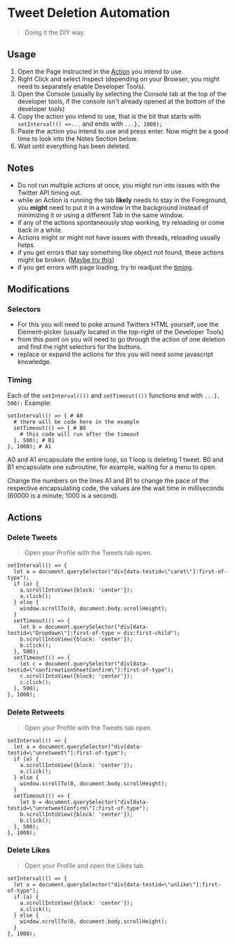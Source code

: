# Tweet Deletion Automation #
> Doing it the DIY way.

## Usage
1. Open the Page instructed in the [Action](#Actions) you intend to use.
2. Right Click and select Inspect (depending on your Browser, you might need to separately enable Developer Tools).
3. Open the Console (usually by selecting the Console tab at the top of the developer tools, if the console isn't already opened at the bottom of the developer tools)
4. Copy the action you intend to use, that is the bit that starts with `setInterval(() =>...` and ends with `...}, 1000);`
5. Paste the action you intend to use and press enter. Now might be a good time to look into the Notes Section below.
6. Wait until everything has been deleted.

## Notes
* Do not run multiple actions at once, you might run into issues with the Twitter API timing out.
* while an Action is running the tab **likely** needs to stay in the Foreground, you **might** need to put it in a window in the background instead of minimizing it or using a different Tab in the same window.
* if any of the actions spontaneously stop working, try reloading or come back in a while.
* Actions might or might not have issues with threads, reloading usually helps.
* if you get errors that say something like object not found, these actions might be broken. ([Maybe try this](#Selectors))
* if you get errors with page loading, try to readjust the [timing](#Timing).

## Modifications
### Selectors
* For this you will need to poke around Twitters HTML yourself, use the Element-picker (usually located in the top-right of the Developer Tools)
* from this point on you will need to go through the action of one deletion and find the right selectors for the buttons.
* replace or expand the actions for this you will need some javascript knowledge.

### Timing
Each of the `setInterval(())` and `setTimeout(())` functions end with `...}, 500);`
Example:
```
setInterval(() => { # A0
  # there will be code here in the example
  setTimeout(() => { # B0
    # this code will run after the timeout
  }, 500); # B1
}, 1000); # A1
```
A0 and A1 encapsulate the entire loop, so 1 loop is deleting 1 tweet.
B0 and B1 encapsulate one subroutine, for example, waiting for a menu to open.

Change the numbers on the lines A1 and B1 to change the pace of the respective encapsulating code, the values are the wait time in milliseconds (60000 is a minute; 1000 is a second).

## Actions
### Delete Tweets
> Open your Profile with the Tweets tab open.
```
setInterval(() => {
  let a = document.querySelector("div[data-testid=\"caret\"]:first-of-type");
  if (a) {
    a.scrollIntoView({block: 'center'});
    a.click();
  } else {
    window.scrollTo(0, document.body.scrollHeight);
  }
  setTimeout(() => {
    let b = document.querySelector("div[data-testid=\"Dropdown\"]:first-of-type > div:first-child");
    b.scrollIntoView({block: 'center'});
    b.click();
  }, 500);
  setTimeout(() => {
    let c = document.querySelector("div[data-testid=\"confirmationSheetConfirm\"]:first-of-type");
    c.scrollIntoView({block: 'center'});
    c.click();
  }, 500);
}, 1000);
```

### Delete Retweets
> Open your Profile with the Tweets tab open.
```
setInterval(() => {
  let a = document.querySelector("div[data-testid=\"unretweet\"]:first-of-type");
  if (a) {
    a.scrollIntoView({block: 'center'});
    a.click();
  } else {
    window.scrollTo(0, document.body.scrollHeight);
  }
  setTimeout(() => {
    let b = document.querySelector("div[data-testid=\"unretweetConfirm\"]:first-of-type");
    b.scrollIntoView({block: 'center'});
    b.click();
  }, 500);
}, 1000);
```

### Delete Likes
> Open your Profile and open the Likes tab.
```
setInterval(() => {
  let a = document.querySelector("div[data-testid=\"unlike\"]:first-of-type");
  if (a) {
    a.scrollIntoView({block: 'center'});
    a.click();
  } else {
    window.scrollTo(0, document.body.scrollHeight);
  }
}, 1000);
```
